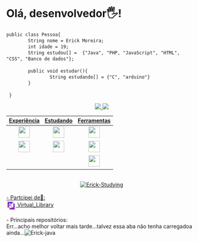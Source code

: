 # Olá, desenvolvedor🖐!


    public class Pessoa{
            String nome = Erick Moreira;
            int idade = 19;
            String estudou[] =  {"Java", "PHP, "JavaScript", "HTML", "CSS", "Banco de dados"};

            public void estudar(){
                    String estudando[] = {"C", "arduino"}
            }
      
     }

<div align="center">
  <a href="https://github.com/ErickMoreira13">
  <img height="180em" src="https://github-readme-stats.vercel.app/api?username=ErickMoreira13&show_icons=true&theme=dark&include_all_commits=true&count_private=true"/>
  <img height="180em" src="https://github-readme-stats.vercel.app/api/top-langs/?username=ErickMoreira13&layout=compact&langs_count=7&theme=dark"/>
</div>

 <div align="center">

|Experiência|Estudando|Ferramentas|
|   :-: |   :-:   |     :-:   |
|<img height="30" width="30" src="https://cdn.jsdelivr.net/gh/devicons/devicon/icons/java/java-original.svg" />|<img height="30" width="30" src="https://cdn.jsdelivr.net/gh/devicons/devicon/icons/c/c-original.svg" />|<img height="30" width="30" src="https://cdn.jsdelivr.net/gh/devicons/devicon/icons/vscode/vscode-original.svg" />|
|<img height="30" width="30" src="https://cdn.jsdelivr.net/gh/devicons/devicon/icons/mysql/mysql-original.svg" />|<img height="30" width="30" src="https://cdn.jsdelivr.net/gh/devicons/devicon/icons/arduino/arduino-original.svg" />|<img height="30" width="30" src="https://cdn.jsdelivr.net/gh/devicons/devicon/icons/opera/opera-original.svg" /> |
| | |<img height="30" width="30" src="https://cdn.icon-icons.com/icons2/183/PNG/256/Dev_22513.png"/>|
    

</div>
  </br>
 <div align="center">
   <img alt="Erick-Studying" width="500" src="https://i.pinimg.com/originals/23/60/17/2360177deef4dcbf5b029f3b97b3448b.jpg"/>
 </div> 
 
  <div>
  <br/>

  <div>
    - Partcipei de🤝: <br/>
    <img align="center" alt="Erick-vlicon" height="25" width="25" src="https://github.com/LoopMon/virtual_library/blob/master/views/img/icone-grande.png">
    <a href="https://github.com/LoopMon/virtual_library.git">Virtual_Library<a> <br/>
  </div>
  
  <div>
  <br/>- Principais repositórios: <br/>
    Err...acho melhor voltar mais tarde...talvez essa aba não tenha carregadoa ainda...<img alt="Erick-java" height="15" width="15" src="https://user-images.githubusercontent.com/92134629/197406530-0977856d-e49b-4147-a806-814460dc3b2d.png">
  </div>
  
  
          
          
  
  
 

